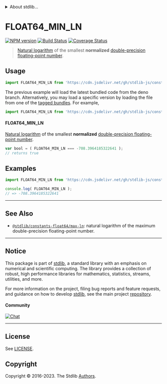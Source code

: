 <!--

@license Apache-2.0

Copyright (c) 2018 The Stdlib Authors.

Licensed under the Apache License, Version 2.0 (the "License");
you may not use this file except in compliance with the License.
You may obtain a copy of the License at

   http://www.apache.org/licenses/LICENSE-2.0

Unless required by applicable law or agreed to in writing, software
distributed under the License is distributed on an "AS IS" BASIS,
WITHOUT WARRANTIES OR CONDITIONS OF ANY KIND, either express or implied.
See the License for the specific language governing permissions and
limitations under the License.

-->


<details>
  <summary>
    About stdlib...
  </summary>
  <p>We believe in a future in which the web is a preferred environment for numerical computation. To help realize this future, we've built stdlib. stdlib is a standard library, with an emphasis on numerical and scientific computation, written in JavaScript (and C) for execution in browsers and in Node.js.</p>
  <p>The library is fully decomposable, being architected in such a way that you can swap out and mix and match APIs and functionality to cater to your exact preferences and use cases.</p>
  <p>When you use stdlib, you can be absolutely certain that you are using the most thorough, rigorous, well-written, studied, documented, tested, measured, and high-quality code out there.</p>
  <p>To join us in bringing numerical computing to the web, get started by checking us out on <a href="https://github.com/stdlib-js/stdlib">GitHub</a>, and please consider <a href="https://opencollective.com/stdlib">financially supporting stdlib</a>. We greatly appreciate your continued support!</p>
</details>

# FLOAT64_MIN_LN

[![NPM version][npm-image]][npm-url] [![Build Status][test-image]][test-url] [![Coverage Status][coverage-image]][coverage-url] <!-- [![dependencies][dependencies-image]][dependencies-url] -->

> [Natural logarithm][natural-logarithm] of the smallest **normalized** [double-precision floating-point number][ieee754].



<section class="usage">

## Usage

```javascript
import FLOAT64_MIN_LN from 'https://cdn.jsdelivr.net/gh/stdlib-js/constants-float64-min-ln@deno/mod.js';
```
The previous example will load the latest bundled code from the deno branch. Alternatively, you may load a specific version by loading the file from one of the [tagged bundles](https://github.com/stdlib-js/constants-float64-min-ln/tags). For example,

```javascript
import FLOAT64_MIN_LN from 'https://cdn.jsdelivr.net/gh/stdlib-js/constants-float64-min-ln@v0.1.0-deno/mod.js';
```

#### FLOAT64_MIN_LN

[Natural logarithm][natural-logarithm] of the smallest **normalized** [double-precision floating-point number][ieee754].

```javascript
var bool = ( FLOAT64_MIN_LN === -708.3964185322641 );
// returns true
```

</section>

<!-- /.usage -->

<section class="examples">

## Examples

<!-- TODO: better example -->

<!-- eslint no-undef: "error" -->

```javascript
import FLOAT64_MIN_LN from 'https://cdn.jsdelivr.net/gh/stdlib-js/constants-float64-min-ln@deno/mod.js';

console.log( FLOAT64_MIN_LN );
// => -708.3964185322641
```

</section>

<!-- /.examples -->

<!-- C interface documentation. -->



<!-- Section for related `stdlib` packages. Do not manually edit this section, as it is automatically populated. -->

<section class="related">

* * *

## See Also

-   <span class="package-name">[`@stdlib/constants-float64/max-ln`][@stdlib/constants/float64/max-ln]</span><span class="delimiter">: </span><span class="description">natural logarithm of the maximum double-precision floating-point number.</span>

</section>

<!-- /.related -->

<!-- Section for all links. Make sure to keep an empty line after the `section` element and another before the `/section` close. -->


<section class="main-repo" >

* * *

## Notice

This package is part of [stdlib][stdlib], a standard library with an emphasis on numerical and scientific computing. The library provides a collection of robust, high performance libraries for mathematics, statistics, streams, utilities, and more.

For more information on the project, filing bug reports and feature requests, and guidance on how to develop [stdlib][stdlib], see the main project [repository][stdlib].

#### Community

[![Chat][chat-image]][chat-url]

---

## License

See [LICENSE][stdlib-license].


## Copyright

Copyright &copy; 2016-2023. The Stdlib [Authors][stdlib-authors].

</section>

<!-- /.stdlib -->

<!-- Section for all links. Make sure to keep an empty line after the `section` element and another before the `/section` close. -->

<section class="links">

[npm-image]: http://img.shields.io/npm/v/@stdlib/constants-float64-min-ln.svg
[npm-url]: https://npmjs.org/package/@stdlib/constants-float64-min-ln

[test-image]: https://github.com/stdlib-js/constants-float64-min-ln/actions/workflows/test.yml/badge.svg?branch=v0.1.0
[test-url]: https://github.com/stdlib-js/constants-float64-min-ln/actions/workflows/test.yml?query=branch:v0.1.0

[coverage-image]: https://img.shields.io/codecov/c/github/stdlib-js/constants-float64-min-ln/main.svg
[coverage-url]: https://codecov.io/github/stdlib-js/constants-float64-min-ln?branch=main

<!--

[dependencies-image]: https://img.shields.io/david/stdlib-js/constants-float64-min-ln.svg
[dependencies-url]: https://david-dm.org/stdlib-js/constants-float64-min-ln/main

-->

[chat-image]: https://img.shields.io/gitter/room/stdlib-js/stdlib.svg
[chat-url]: https://app.gitter.im/#/room/#stdlib-js_stdlib:gitter.im

[stdlib]: https://github.com/stdlib-js/stdlib

[stdlib-authors]: https://github.com/stdlib-js/stdlib/graphs/contributors

[umd]: https://github.com/umdjs/umd
[es-module]: https://developer.mozilla.org/en-US/docs/Web/JavaScript/Guide/Modules

[deno-url]: https://github.com/stdlib-js/constants-float64-min-ln/tree/deno
[umd-url]: https://github.com/stdlib-js/constants-float64-min-ln/tree/umd
[esm-url]: https://github.com/stdlib-js/constants-float64-min-ln/tree/esm
[branches-url]: https://github.com/stdlib-js/constants-float64-min-ln/blob/main/branches.md

[stdlib-license]: https://raw.githubusercontent.com/stdlib-js/constants-float64-min-ln/main/LICENSE

[ieee754]: https://en.wikipedia.org/wiki/IEEE_754-1985

[natural-logarithm]: https://en.wikipedia.org/wiki/Natural_logarithm

<!-- <related-links> -->

[@stdlib/constants/float64/max-ln]: https://github.com/stdlib-js/constants-float64-max-ln/tree/deno

<!-- </related-links> -->

</section>

<!-- /.links -->
